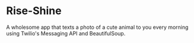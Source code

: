 # Rise-Shine
A wholesome app that texts a photo of a cute animal to you every morning using Twilio's Messaging API and BeautifulSoup.
